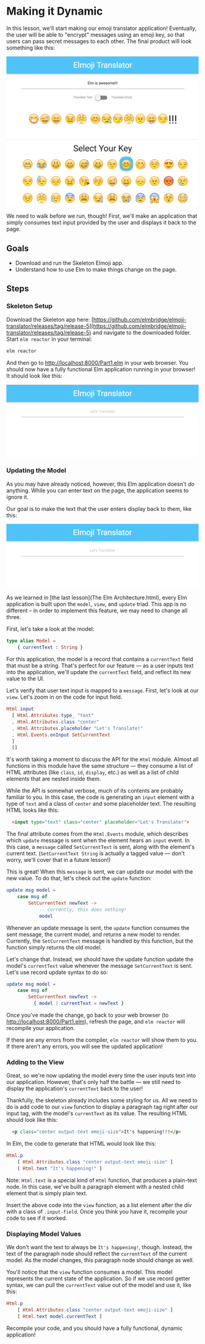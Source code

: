 # Making it Dynamic

In this lesson, we'll start making our emoji translator application! Eventually, the user will be able to "encrypt" messages using an emoji key, so that users can pass secret messages to each other. The final product will look something like this:


![Final Release](images/final-release.png)


We need to walk before we run, though! First, we'll make an application that simply consumes text input provided by the user and displays it back to the page.

## Goals

  - Download and run the Skeleton Elmoji app.
  - Understand how to use Elm to make things change on the page.

## Steps

### Skeleton Setup

Download the Skeleton app here: [https://github.com/elmbridge/elmoji-translator/releases/tag/release-5](https://github.com/elmbridge/elmoji-translator/releases/tag/release-5) and navigate to the downloaded folder. Start `elm reactor` in your terminal:

```sh
elm reactor
```

And then go to [http://localhost:8000/Part1.elm](http://localhost:8000/Part1.elm) in your web browser. You should now have a fully functional Elm application running in your browser! It should look like this:

![Release 0](images/release-0.png)

### Updating the Model

As you may have already noticed, however, this Elm application doesn't *do* anything. While you can enter text on the page, the application seems to ignore it.

Our goal is to make the text that the user enters display back to them, like this:

![Release 1 in GIF form](images/release-1.gif)

As we learned in [the last lesson](The Elm Architecture.html), every Elm application is built upon the `model`, `view`, and `update` triad. This app is no different – in order to implement this feature, we may need to change all three.

First, let's take a look at the model:


```elm
type alias Model =
    { currentText : String }
```

For this application, the model is a record that contains a `currentText` field that must be a string. That's perfect for our feature — as a user inputs text into the application, we'll update the `currentText` field, and reflect its new value to the UI.

Let's verify that user text input is mapped to a `message`. First, let's look at our `view`. Let's zoom in on the code for input field.

```elm
Html.input
  [ Html.Attributes.type_ "text"
  , Html.Attributes.class "center"
  , Html.Attributes.placeholder "Let's Translate!"
  , Html.Events.onInput SetCurrentText
  ]
  []
```

It's worth taking a moment to discuss the API for the `Html` module. Almost all functions in this module have the same structure — they consume a list of HTML attributes (like `class`, `id`, `display`, etc.) as well as a list of child elements that are nested inside them.

While the API is somewhat verbose, much of its contents are probably familiar to you. In this case, the code is generating an `input` element with a type of `text` and a class of `center` and some placeholder text. The resulting HTML looks like this:

```HTML
  <input type="text" class="center" placeholder="Let's Translate!">
```

The final attribute comes from the `Html.Events` module, which describes which `update` message is sent when the element hears an `input` event. In this case, a `message` called `SetCurrentText` is sent, along with the element's current text. (`SetCurrentText String` is actually a tagged value — don't worry, we'll cover that in a future lesson!)

This is great! When this `message` is sent, we can update our model with the new value. To do that, let's check out the `update` function:

```elm
update msg model =
    case msg of
        SetCurrentText newText ->
            -- currently, this does nothing!
            model
```

Whenever an update message is sent, the `update` function consumes the sent message, the current model, and returns a new model to render. Currently, the `SetCurrentText` message is handled by this function, but the function simply returns the old model.

Let's change that. Instead, we should have the update function update the model's `currentText` value whenever the message `SetCurrentText` is sent. Let's use record update syntax to do so:

```elm
update msg model =
    case msg of
        SetCurrentText newText ->
          { model | currentText = newText }
```

Once you've made the change, go back to your web browser (to [http://localhost:8000/Part1.elm](http://localhost:8000/Part1.elm)), refresh the page, and `elm reactor` will recompile your application.

If there are any errors from the compiler, `elm reactor` will show them to you.  If there aren't any errors, you will see the updated application!

### Adding to the View

Great, so we're now updating the model every time the user inputs text into our application. However, that's only half the battle — we still need to display the application's `currentText` back to the user!

Thankfully, the skeleton already includes some styling for us. All we need to do is add code to our `view` function to display a paragraph tag right after our input tag, with the model's `currentText` as its value. The resulting HTML should look like this:


```HTML
  <p class="center output-text emoji-size">It's happening!!!</p>
```

In Elm, the code to generate that HTML would look like this:

```elm
Html.p
    [ Html.Attributes.class "center output-text emoji-size" ]
    [ Html.text "It's happening!" ]
```

Note: `Html.text` is a special kind of `Html` function, that produces a plain-text node. In this case, we've built a paragraph element with a nested child element that is simply plain text.

Insert the above code into the `view` function, as a list element after the div with a class of `.input-field`. Once you think you have it, recompile your code to see if it worked.

### Displaying Model Values

We don't want the text to always be `It's happening!`, though. Instead, the text of the paragraph node should reflect the `currentText` of the current model. As the model changes, this paragraph node should change as well.

You'll notice that the `view` function consumes a model. This model represents the current state of the application. So if we use record getter syntax, we can pull the `currentText` value out of the model and use it, like this:

```elm
Html.p
    [ Html.Attributes.class "center output-text emoji-size" ]
    [ Html.text model.currentText ]
```

Recompile your code, and you should have a fully functional, dynamic application!
